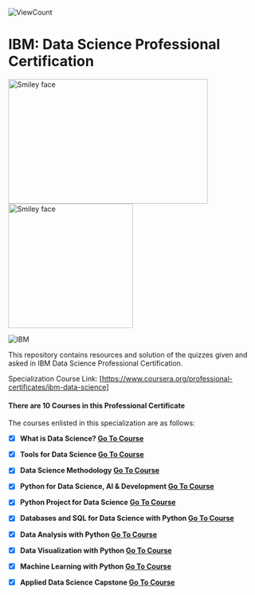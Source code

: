 ![ViewCount](https://views.whatilearened.today/views/github/navassherif98/IBM_Data_Science_Professional_Certification.svg?cache=remove)

# IBM: Data Science Professional Certification

<img src="https://i.imgur.com/YCFnjvg.png" alt="Smiley face" height="250" width="400"> <img src="https://images.credly.com/images/28944969-813a-43b9-944f-7910111ce764/Professional_Certificate_-_Data_Science.png" alt="Smiley face" height="250" width="250">


![IBM](http://i.imgur.com/Qktqnu1.png) 

This repository contains resources and solution of the quizzes given and asked in IBM Data Science Professional Certification.

Specialization Course Link: [https://www.coursera.org/professional-certificates/ibm-data-science]

#### There are 10 Courses in this Professional Certificate

The courses enlisted in this specialization are as follows:

- [x] __What is Data Science? [Go To Course](https://www.coursera.org/learn/what-is-datascience?specialization=ibm-data-science)__

- [x] __Tools for Data Science [Go To Course](https://www.coursera.org/learn/open-source-tools-for-data-science?specialization=ibm-data-science)__

- [x] __Data Science Methodology [Go To Course](https://www.coursera.org/learn/data-science-methodology?specialization=ibm-data-science)__

- [x] __Python for Data Science, AI & Development [Go To Course](https://www.coursera.org/learn/python-for-applied-data-science-ai?specialization=ibm-data-science)__

- [x] __Python Project for Data Science [Go To Course](https://www.coursera.org/learn/python-project-for-data-science?specialization=ibm-data-science)__

- [x] __Databases and SQL for Data Science with Python [Go To Course](https://www.coursera.org/learn/sql-data-science?specialization=ibm-data-science)__

- [x] __Data Analysis with Python [Go To Course](https://www.coursera.org/learn/data-analysis-with-python?specialization=ibm-data-science)__

- [x] __Data Visualization with Python [Go To Course](https://www.coursera.org/learn/python-for-data-visualization?specialization=ibm-data-science)__

- [x] __Machine Learning with Python [Go To Course](https://www.coursera.org/learn/machine-learning-with-python?specialization=ibm-data-science)__

- [x] __Applied Data Science Capstone [Go To Course](https://www.coursera.org/learn/applied-data-science-capstone?specialization=ibm-data-science)__

<br>



